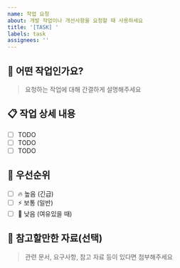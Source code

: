 ```yaml
---
name: 작업 요청
about: 개발 작업이나 개선사항을 요청할 때 사용하세요
title: '[TASK] '
labels: task
assignees: ''
---
```


## 🎯 어떤 작업인가요?

> 요청하는 작업에 대해 간결하게 설명해주세요

## 📋 작업 상세 내용

- [ ] TODO
- [ ] TODO
- [ ] TODO

## 🚨 우선순위

- [ ] 🔥 높음 (긴급)
- [ ] ⚡ 보통 (일반)
- [ ] 🌱 낮음 (여유있을 때)

## 📎 참고할만한 자료(선택)

> 관련 문서, 요구사항, 참고 자료 등이 있다면 첨부해주세요
